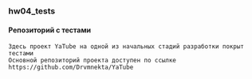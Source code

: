 ### hw04_tests

#### Репозиторий с тестами

```
Здесь проект YaTube на одной из начальных стадий разработки покрыт тестами
Основной репозиторий проекта доступен по ссылке https://github.com/Drvmnekta/YaTube
```
